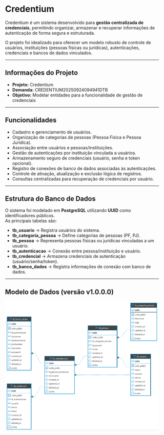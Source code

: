 # Credentium

Credentium é um sistema desenvolvido para **gestão centralizada de credenciais**, permitindo organizar, armazenar e recuperar informações de autenticação de forma segura e estruturada.  

O projeto foi idealizado para oferecer um modelo robusto de controle de usuários, instituições (pessoas físicas ou jurídicas), autenticações, credenciais e bancos de dados vinculados.

---

## Informações do Projeto

- **Projeto:** Credentium  
- **Demanda:** CREDENTIUM20250924094941DTB  
- **Objetivo:** Modelar entidades para a funcionalidade de gestão de credenciais  

---

## Funcionalidades

- Cadastro e gerenciamento de usuários.  
- Organização de categorias de pessoas (Pessoa Física e Pessoa Jurídica).  
- Associação entre usuários e pessoas/instituições.  
- Gestão de autenticações por instituição vinculada a usuários.  
- Armazenamento seguro de credenciais (usuário, senha e token opcional).  
- Registro de conexões de banco de dados associadas às autenticações.  
- Controle de ativação, atualização e exclusão lógica de registros.  
- Consultas centralizadas para recuperação de credenciais por usuário.  

---

## Estrutura do Banco de Dados

O sistema foi modelado em **PostgreSQL** utilizando **UUID** como identificadores públicos.  
As principais tabelas são:

- **tb_usuario** → Registra usuários do sistema.  
- **tb_categoria_pessoa** → Define categorias de pessoas (PF, PJ).  
- **tb_pessoa** → Representa pessoas físicas ou jurídicas vinculadas a um usuário.  
- **tb_autenticacao** → Conexão entre pessoa/instituição e usuário.  
- **tb_credencial** → Armazena credenciais de autenticação (usuário/senha/token).  
- **tb_banco_dados** → Registra informações de conexão com banco de dados.  

---

## Modelo de Dados (versão v1.0.0.0)

![alt text](MER_v1.0.0.0.png)